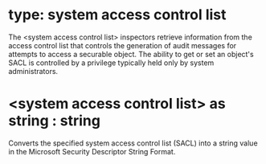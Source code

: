 # type: system access control list

The &lt;system access control list&gt; inspectors retrieve information from the access control list that controls the generation of audit messages for attempts to access a securable object. The ability to get or set an object&#39;s SACL is controlled by a privilege typically held only by system administrators.

# &lt;system access control list&gt; as string : string

Converts the specified system access control list (SACL) into a string value in the Microsoft Security Descriptor String Format.
